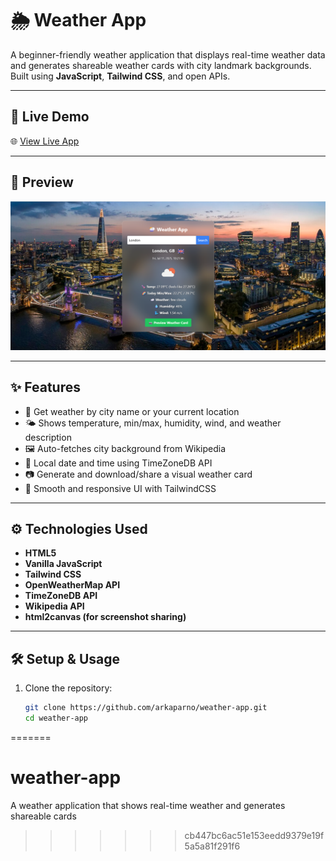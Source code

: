 # 🌦️ Weather App

A beginner-friendly weather application that displays real-time weather data and generates shareable weather cards with city landmark backgrounds. Built using **JavaScript**, **Tailwind CSS**, and open APIs.

---

## 🚀 Live Demo

🌐 [View Live App](https://arkaparno.github.io/weather-app)

---

## 📸 Preview

![Weather App Preview](preview.png)

---

## ✨ Features

- 📍 Get weather by city name or your current location
- 🌤️ Shows temperature, min/max, humidity, wind, and weather description
- 🖼️ Auto-fetches city background from Wikipedia
- 📝 Local date and time using TimeZoneDB API
- 📷 Generate and download/share a visual weather card
- 🎨 Smooth and responsive UI with TailwindCSS

---

## ⚙️ Technologies Used

- **HTML5**
- **Vanilla JavaScript**
- **Tailwind CSS**
- **OpenWeatherMap API**
- **TimeZoneDB API**
- **Wikipedia API**
- **html2canvas (for screenshot sharing)**

---

## 🛠️ Setup & Usage

1. Clone the repository:
   ```bash
   git clone https://github.com/arkaparno/weather-app.git
   cd weather-app
=======
# weather-app
A weather application that shows real-time weather and generates shareable cards
>>>>>>> cb447bc6ac51e153eedd9379e19f5a5a81f291f6
